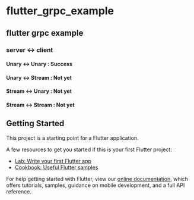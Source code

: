 # flutter_grpc_example

## flutter grpc example 

### server <-> client 
#### Unary <-> Unary  : Success
#### Unary <-> Stream  : Not yet
#### Stream <-> Unary  : Not yet
#### Stream <-> Stream  : Not yet

  

## Getting Started

This project is a starting point for a Flutter application.

A few resources to get you started if this is your first Flutter project:

- [Lab: Write your first Flutter app](https://flutter.dev/docs/get-started/codelab)
- [Cookbook: Useful Flutter samples](https://flutter.dev/docs/cookbook)

For help getting started with Flutter, view our
[online documentation](https://flutter.dev/docs), which offers tutorials,
samples, guidance on mobile development, and a full API reference.

